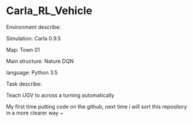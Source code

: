 # Carla_RL_Vehicle
Environment describe:

Simulation: Carla 0.9.5

Map: Town 01

Main structure: Nature DQN

language: Python 3.5

Task describe:

Teach UGV to across a turning automatically

My first time putting code on the github, next time i will sort this repository in a more clearer way ~



